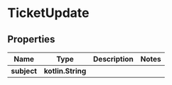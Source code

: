 
# TicketUpdate

## Properties
Name | Type | Description | Notes
------------ | ------------- | ------------- | -------------
**subject** | **kotlin.String** |  | 



